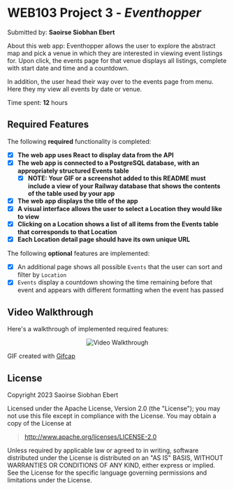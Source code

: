 # WEB103 Project 3 - *Eventhopper*

Submitted by: **Saoirse Siobhan Ebert**

About this web app: Eventhopper allows the user to explore the abstract map and pick a venue in which they are interested in viewing event listings for. Upon click, the events page for that venue displays all listings, complete with start date and time and a countdown. 

In addition, the user head their way over to the events page from menu. Here they my view all events by date or venue. 

Time spent: **12** hours

## Required Features

The following **required** functionality is completed:

<!-- Make sure to check off completed functionality below -->

- [x] **The web app uses React to display data from the API**
- [x] **The web app is connected to a PostgreSQL database, with an appropriately structured Events table**
  - [x] **NOTE: Your GIF or a screenshot added to this README must include a view of your Railway database that shows the contents of the table used by your app**
- [x] **The web app displays the title of the app**
- [x] **A visual interface allows the user to select a Location they would like to view**
- [x] **Clicking on a Location shows a list of all items from the Events table that corresponds to that Location**
- [x] **Each Location detail page should have its own unique URL**

The following **optional** features are implemented:

- [x] An additional page shows all possible `Events` that the user can sort and filter by `Location`
- [x] `Events` display a countdown showing the time remaining before that event and appears with different formatting when the event has passed

## Video Walkthrough

Here's a walkthrough of implemented required features:

<div align="center">

<img src='https://media.giphy.com/media/v1.Y2lkPTc5MGI3NjExZ2JmZGpodGxpMXJkOTZzNzJmZmhvYmVmeGFwYWgxYTBpYzV2M3c3byZlcD12MV9pbnRlcm5hbF9naWZfYnlfaWQmY3Q9Zw/GOb5FktYnZrxPFja6e/giphy.gif' title='Video Walkthrough' width='' alt='Video Walkthrough' />
</div>

<!-- Replace this with whatever GIF tool you used! -->
GIF created with <a href="https://gifcap.dev/">Gifcap</a> </h3>
<!-- Recommended tools:
[Kap](https://getkap.co/) for macOS
[ScreenToGif](https://www.screentogif.com/) for Windows
[peek](https://github.com/phw/peek) for Linux. -->

## License

Copyright 2023 Saoirse Siobhan Ebert

Licensed under the Apache License, Version 2.0 (the "License"); you may not use this file except in compliance with the License. You may obtain a copy of the License at

> http://www.apache.org/licenses/LICENSE-2.0

Unless required by applicable law or agreed to in writing, software distributed under the License is distributed on an "AS IS" BASIS, WITHOUT WARRANTIES OR CONDITIONS OF ANY KIND, either express or implied. See the License for the specific language governing permissions and limitations under the License.
